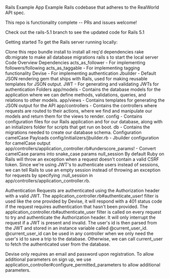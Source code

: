 Rails Example App
Example Rails codebase that adheres to the RealWorld API spec.

This repo is functionality complete -- PRs and issues welcome!

Check out the rails-5.1 branch to see the updated code for Rails 5.1

Getting started
To get the Rails server running locally:

Clone this repo
bundle install to install all req'd dependencies
rake db:migrate to make all database migrations
rails s to start the local server
Code Overview
Dependencies
acts_as_follower - For implementing followers/following
acts_as_taggable - For implementing tagging functionality
Devise - For implementing authentication
Jbuilder - Default JSON rendering gem that ships with Rails, used for making reusable templates for JSON output.
JWT - For generating and validating JWTs for authentication
Folders
app/models - Contains the database models for the application where we can define methods, validations, queries, and relations to other models.
app/views - Contains templates for generating the JSON output for the API
app/controllers - Contains the controllers where requests are routed to their actions, where we find and manipulate our models and return them for the views to render.
config - Contains configuration files for our Rails application and for our database, along with an initializers folder for scripts that get run on boot.
db - Contains the migrations needed to create our database schema.
Configuration
camelCase Payloads
config/initializers/jbuilder.rb - Jbuilder configuration for camelCase output
app/controllers/application_controller.rb#underscore_params! - Convert camelCase params into snake_case params
null_session
By default Ruby on Rails will throw an exception when a request doesn't contain a valid CSRF token. Since we're using JWT's to authenticate users instead of sessions, we can tell Rails to use an empty session instead of throwing an exception for requests by specifying :null_session in app/controllers/application_controller.rb.

Authentication
Requests are authenticated using the Authorization header with a valid JWT. The application_controller.rb#authenticate_user! filter is used like the one provided by Devise, it will respond with a 401 status code if the request requires authentication that hasn't been provided. The application_controller.rb#authenticate_user filter is called on every request to try and authenticate the Authorization header. It will only interrupt the request if a JWT is present and invalid. The user's id is then parsed from the JWT and stored in an instance variable called @current_user_id. @current_user_id can be used in any controller when we only need the user's id to save a trip to the database. Otherwise, we can call current_user to fetch the authenticated user from the database.

Devise only requires an email and password upon registration. To allow additional parameters on sign up, we use application_controller#configure_permitted_parameters to allow additional parameters.
